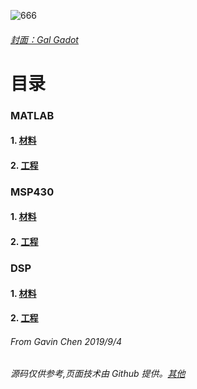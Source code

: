 ![666](https://eiet.xyz/69018301_1562413323895779_2044539283561512274_n.jpg)
###### [封面：Gal Gadot](https://baike.baidu.com/item/%E7%9B%96%E5%B0%94%C2%B7%E5%8A%A0%E6%9C%B5)
# 目录

### MATLAB
#### 1. [材料](https://github.com/Heanden/EIES/tree/master/matlab/info)
#### 2. [工程](https://github.com/Heanden/EIES/tree/master/matlab/subject)

### MSP430
#### 1. [材料](https://github.com/Heanden/EIES/tree/master/MSP430/info)
#### 2. [工程](https://github.com/Heanden/EIES/tree/master/MSP430/subject)

### DSP
#### 1. [材料](https://github.com/Heanden/EIES/tree/master/DSP/info)
#### 2. [工程](https://github.com/Heanden/EIES/tree/master/DSP/subject)

###### From Gavin Chen 2019/9/4
###### 源码仅供参考,页面技术由 Github 提供。[其他](https://github.com/Heanden/java-learn/tree/master/tran)
